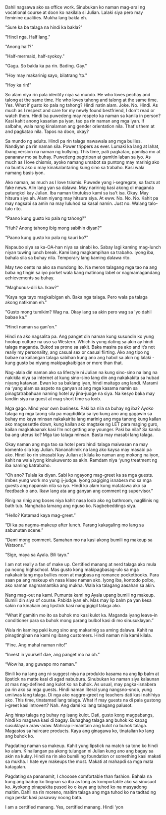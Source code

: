 Dahil nagsawa ako sa office work. Sinubukan ko naman mag-aral ng vocational course at doon ko nakilala si Julian. Lalaki siya pero may feminine qualities. Mukha lang bakla eh. 

"Sure ka ba talaga na hindi ka bakla?"

"Hindi nga. Half lang."

"Anong half?"

"Half-mermaid, half-syokoy."

"Gagu. So bakla ka pa rin. Bading. Gay."

"Hoy may makarinig sayo, bilatrang 'to."

"Hoy ka rin\!"

So alam niya rin pala identity niya sa mundo. He who loves pechay and talong at the same time. He who loves tahong and talong at the same time. Yes. What if gusto ko pala ng tahong? Hindi natin alam. Joke. No. Hindi. As much as I respect and care for my newly found bestfriend, I don't read or watch them. Hindi ba puwedeng may respeto ka naman sa kanila in person? Kasi kahit anong kasarian pa iyan, tao pa rin naman ang mga iyan. If salbahe, wala nang kinalaman ang gender orientation nila. That's them at and pagkatao nila. Tapos na doon, okay? 

Sa mundo ng adults. Hindi pa rin talaga nawawala ang mga bullies. Nandiyan pa rin naman sila. Power trippers as ever. Lumaki ka lang at lahat, ibang version na naman ng bullying. This time, pati pagkatao, pamilya mo at pananaw mo sa buhay. Puwedeng pagtripan at gamitin laban sa iyo. As much as I love chismis, ayoko namang umabot sa puntong may marinig ako na buntis ako o may kinakalantaring kung sino sa trabaho. Kasi wala namang basis iyon. 

Ako naman, as much as I love tsismis. Puwede yang i-segregate, sa facts at fake news. Alin lang yan sa dalawa. May naririnig kasi akong di maganda patungkol kay Julian. Iba naman tinutukso kami sa isa't isa. Okay. May hitsura siya ah. Alam niyang may hitsura siya. At eww. No. No. No. Kahit pa may nagsabi sa amin na may luluhod sa kasal namin. Just no. Walang talo-talo rito. 

"Paano kung gusto ko pala ng tahong?"

"Huh? Anong tahong ibig mong sabihin diyan?"

"Paano kung gusto ko pala ng kauri ko?"

Napaubo siya sa ka-OA-han niya sa sinabi ko. Sabay lagi kaming mag-lunch niyan tuwing lunch break. Kami lang magkampihan sa trabaho. Iyong iba, bahala sila sa buhay nila. Temporary lang kaming dalawa rito. 

May two cents na ako sa mundong ito. Na meron talagang mga tao na ang baba ng tingin sa iyo porket wala kang matinong label or nagmamagandang achievements sa buhay. 

"Maghunus-dili ka. Ikaw?" 

"Kaya nga tayo magkaibigan eh. Baka nga talaga. Pero wala pa talaga akong natikman eh."

"Gusto mong tumikim? Wag na. Okay lang sa akin pero wag sa 'yo dahil babae ka."

"Hindi naman sa gan'on."

Hindi na ako nagsalita pa. Ang panget din naman kung susundin ko yung hookup culture na uso sa Western. Which is yung dating sa akin ay hindi talaga maganda. Bukod sa prone sa sakit. Baka masira pa ako and it’s not really my personality, ang casual sex or casual flirting. Ako ang tipo ng babae na kailangan talaga sabihan kung ano ang habol sa akin ng lalaki \- kung gusto ba niyang makipagkaibigan or more than that. 

Nag-alala din naman ako sa lifestyle ni Julian na kung sino-sino na lang na nakikila niya sa internet at kung sino-sino lang din ang nakakakita sa hubad niyang katawan. Ewan ko sa baklang iyan, hindi maitago ang landi. Marami na ‘yang alam sa aspeto na ganyan at ang mga kasama namin sa pinagtatrabahuan naming hotel ay jina-judge na siya. Na kesyo baka may landiin siya na guest at mag short time sa loob. 

Mga gago. Mind your own business. Paki ba nila sa buhay ng iba? Ayoko talaga ng mga taong sila pa magdidikta sa iyo kung ano ang gagawin sa buhay mo kaya minsan nakakairita lang marinig ang mga tanong kung kailan ako magsesettle down, kung kailan ako magtake ng LET para maging guro, kailan magkakaanak kasi I’m not getting any younger. Paki ba nila? Sa kanila ba ang uterus ko? Mga tao talaga minsan. Basta may masabi lang talaga. 

Okay naman ang mga tao sa hotel pero hindi talaga maiwasan na may komento sila kay Julian. Nananahimik na lang ako kaysa may masabi pa ako. Hindi ko rin sinasabi kay Julian at kilala ko naman ang mokong na iyon, kahit na wala iyong kinukuwento sa akin. Ramdam niya ‘yung treatment ng iba naming katrabaho. 

“Oh ano? Tulala ka diyan. Sabi ko ngayong mag-greet ka sa mga guests. Imbes yung work mo yung ij-judge. Iyong pagiging isnabera mo sa mga guests ang napansin nila sa iyo. Hindi ko alam kung matatawa ako sa feedback o ano. Ikaw lang ata ang ganyan ang comment ng supervisor.” 

Rinig na rinig ang boses niya kahit nasa loob ako ng bathroom, naglilinis ng bath tub. Nanghaba lamang ang nguso ko. Nagbebeddings siya. 

“Hello? Katamad kaya mag-greet.” 

“Di ka pa nagma-makeup after lunch. Parang kakagaling mo lang sa sabunutan scene.” 

“Dami mong comment. Samahan mo na kasi akong bumili ng makeup sa Watsons.” 

“Sige, maya sa Ayala. Bili tayo.” 

I am not really a fan of make up. Certified manang at nerd talaga ako mula pa noong highschool. Mas gusto kong makipagbasag-ulo sa mga nakakairitang mga bullies noon at magbasa ng romance pocketbooks. Para saan pa ang makeup eh nasa klase naman ako. Iyong iba, kontodo polbo, ako naman nagmamantika ang mukha. Wala ka talagang aasahan sa akin. 

Nang mag-out na kami. Pumunta kami ng Ayala upang bumili ng makeup. Bumili din siya of course. Pabida iyan eh. Mas may lip balm pa yan kesa sakin na kinakain ang lipstick kasi nanggigigil talaga ako. 

“What if gamitin mo ito sa buhok mo kasi kulot ka. Maganda iyang leave-in conditioner para sa buhok mong parang bulbol kasi di mo sinusuklayan.”

Wala rin kaming paki kung sino ang makarinig sa aming dalawa. Kahit na pinagtinginan na kami ng ibang customers. Hindi naman nila kami kilala. 

“Fine. Ang mahal naman nito\!” 

“Invest in yourself dae, ang panget mo na oh.” 

“Wow ha, ang guwapo mo naman.” 

Binili ko na lang ang ni-suggest niya na produkto kasama na ang lip balm at lipstick na matte kasi di agad nabubura. Sinubukan ko naman siya kalaunan at mas nag-defined ang kulot ko na buhok. As usual, may pagka-isnabera pa rin ako sa mga guests. Hindi naman literal yung nangsno-snob, yung umiiwas lang talaga. Di nga ako naggre-greet ng teachers dati kasi nahihiya ako. This time, tinatamad lang talaga. What if may guests na di pala gustong i-greet kasi introvert? Nah. Ang dami ko lang talagang palusot. 

Ang hirap talaga ng buhay ng isang kulot. Dati, gusto kong magpabangs, hindi ko magawa kasi di bagay. Buhaghag talaga ang buhok ko kapag susuklayan araw-araw. Mahirap i-maintain ang kulot na buhok talaga. Magastos sa haircare products. Kaya ang ginagawa ko, tinatalian ko lang ang buhok ko. 

Pagdating naman sa makeup. Kahit yung lipstick na match sa tone ko hindi ko alam. Kinailangan pa akong tulungan ni Julian kung ano ang bagay sa akin na kulay. Hindi na rin ako bumili ng foundation or something kasi makati sa mukha. I hate eye makeups the most. Makati at mahapdi sa mga mata katagalan. 

Pagdating sa pananamit, I chooose comfortable than fashion. Bahala na kung ang baduy ko tingnan sa iba as long as komportable ako sa sinusuot ko. Ayokong pinapakita pusod ko o kaya ang tuhod ko na masyadong maitim. Dahil na rin moreno, maitim talaga ang mga tuhod ko na tadtad ng mga peklat kasi pasaway noong bata. 

I am a certified manang. Yes, certified manang. Hindi ‘yon   
